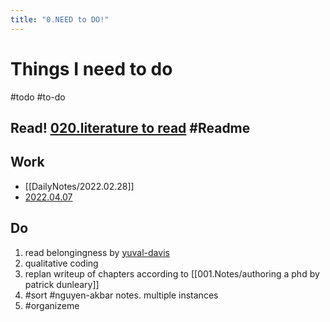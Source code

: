 ```yaml
---
title: "0.NEED to DO!"
---
```

# Things I need to do      
#todo #to-do

## Read! [020.literature to read](_Spaces/work/020.literature%20to%20read.md) #Readme

## Work
- [[DailyNotes/2022.02.28]]
- [2022.04.07](DailyNotes/2022.04.07.md)


## Do
1. read belongingness by [yuval-davis](005.Authors/yuval-davis.md)
2. qualitative coding
3. replan writeup of chapters according to [[001.Notes/authoring a phd by patrick dunleary]]
4. #sort #nguyen-akbar notes. multiple instances
5. #organizeme 